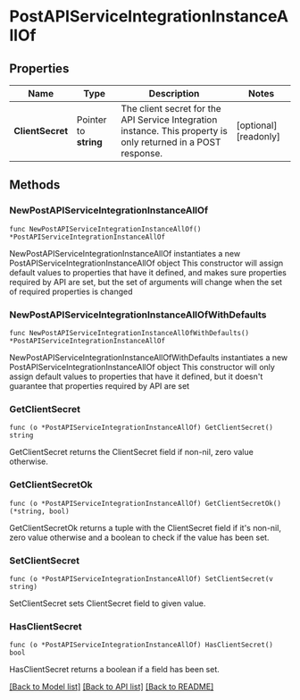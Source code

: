 # PostAPIServiceIntegrationInstanceAllOf

## Properties

Name | Type | Description | Notes
------------ | ------------- | ------------- | -------------
**ClientSecret** | Pointer to **string** | The client secret for the API Service Integration instance. This property is only returned in a POST response. | [optional] [readonly] 

## Methods

### NewPostAPIServiceIntegrationInstanceAllOf

`func NewPostAPIServiceIntegrationInstanceAllOf() *PostAPIServiceIntegrationInstanceAllOf`

NewPostAPIServiceIntegrationInstanceAllOf instantiates a new PostAPIServiceIntegrationInstanceAllOf object
This constructor will assign default values to properties that have it defined,
and makes sure properties required by API are set, but the set of arguments
will change when the set of required properties is changed

### NewPostAPIServiceIntegrationInstanceAllOfWithDefaults

`func NewPostAPIServiceIntegrationInstanceAllOfWithDefaults() *PostAPIServiceIntegrationInstanceAllOf`

NewPostAPIServiceIntegrationInstanceAllOfWithDefaults instantiates a new PostAPIServiceIntegrationInstanceAllOf object
This constructor will only assign default values to properties that have it defined,
but it doesn't guarantee that properties required by API are set

### GetClientSecret

`func (o *PostAPIServiceIntegrationInstanceAllOf) GetClientSecret() string`

GetClientSecret returns the ClientSecret field if non-nil, zero value otherwise.

### GetClientSecretOk

`func (o *PostAPIServiceIntegrationInstanceAllOf) GetClientSecretOk() (*string, bool)`

GetClientSecretOk returns a tuple with the ClientSecret field if it's non-nil, zero value otherwise
and a boolean to check if the value has been set.

### SetClientSecret

`func (o *PostAPIServiceIntegrationInstanceAllOf) SetClientSecret(v string)`

SetClientSecret sets ClientSecret field to given value.

### HasClientSecret

`func (o *PostAPIServiceIntegrationInstanceAllOf) HasClientSecret() bool`

HasClientSecret returns a boolean if a field has been set.


[[Back to Model list]](../README.md#documentation-for-models) [[Back to API list]](../README.md#documentation-for-api-endpoints) [[Back to README]](../README.md)


